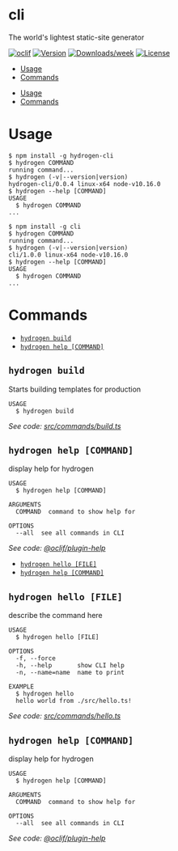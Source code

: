 cli
===

The world&#39;s lightest static-site generator

[![oclif](https://img.shields.io/badge/cli-oclif-brightgreen.svg)](https://oclif.io)
[![Version](https://img.shields.io/npm/v/cli.svg)](https://npmjs.org/package/cli)
[![Downloads/week](https://img.shields.io/npm/dw/cli.svg)](https://npmjs.org/package/cli)
[![License](https://img.shields.io/npm/l/cli.svg)](https://github.com/ShailenNaidoo/hydrogen/blob/master/package.json)

<!-- toc -->
* [Usage](#usage)
* [Commands](#commands)
<!-- tocstop -->
* [Usage](#usage)
* [Commands](#commands)
<!-- tocstop -->
# Usage
<!-- usage -->
```sh-session
$ npm install -g hydrogen-cli
$ hydrogen COMMAND
running command...
$ hydrogen (-v|--version|version)
hydrogen-cli/0.0.4 linux-x64 node-v10.16.0
$ hydrogen --help [COMMAND]
USAGE
  $ hydrogen COMMAND
...
```
<!-- usagestop -->
```sh-session
$ npm install -g cli
$ hydrogen COMMAND
running command...
$ hydrogen (-v|--version|version)
cli/1.0.0 linux-x64 node-v10.16.0
$ hydrogen --help [COMMAND]
USAGE
  $ hydrogen COMMAND
...
```
<!-- usagestop -->
# Commands
<!-- commands -->
* [`hydrogen build`](#hydrogen-build)
* [`hydrogen help [COMMAND]`](#hydrogen-help-command)

## `hydrogen build`

Starts building templates for production

```
USAGE
  $ hydrogen build
```

_See code: [src/commands/build.ts](https://github.com/ShailenNaidoo/hydrogen/blob/v0.0.4/src/commands/build.ts)_

## `hydrogen help [COMMAND]`

display help for hydrogen

```
USAGE
  $ hydrogen help [COMMAND]

ARGUMENTS
  COMMAND  command to show help for

OPTIONS
  --all  see all commands in CLI
```

_See code: [@oclif/plugin-help](https://github.com/oclif/plugin-help/blob/v2.2.0/src/commands/help.ts)_
<!-- commandsstop -->
* [`hydrogen hello [FILE]`](#hydrogen-hello-file)
* [`hydrogen help [COMMAND]`](#hydrogen-help-command)

## `hydrogen hello [FILE]`

describe the command here

```
USAGE
  $ hydrogen hello [FILE]

OPTIONS
  -f, --force
  -h, --help       show CLI help
  -n, --name=name  name to print

EXAMPLE
  $ hydrogen hello
  hello world from ./src/hello.ts!
```

_See code: [src/commands/hello.ts](https://github.com/ShailenNaidoo/hydrogen/blob/v1.0.0/src/commands/hello.ts)_

## `hydrogen help [COMMAND]`

display help for hydrogen

```
USAGE
  $ hydrogen help [COMMAND]

ARGUMENTS
  COMMAND  command to show help for

OPTIONS
  --all  see all commands in CLI
```

_See code: [@oclif/plugin-help](https://github.com/oclif/plugin-help/blob/v2.2.0/src/commands/help.ts)_
<!-- commandsstop -->
